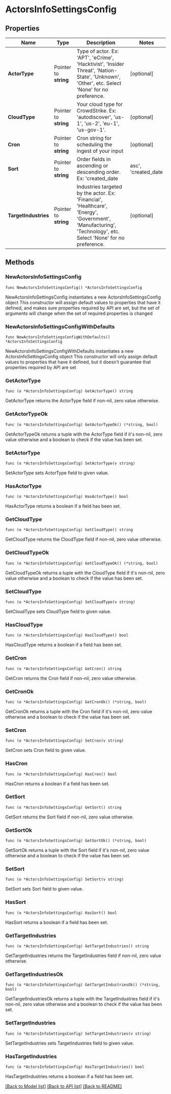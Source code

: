 # ActorsInfoSettingsConfig

## Properties

Name | Type | Description | Notes
------------ | ------------- | ------------- | -------------
**ActorType** | Pointer to **string** | Type of actor. Ex: &#39;APT&#39;, &#39;eCrime&#39;, &#39;Hacktivist&#39;, &#39;Insider Threat&#39;, &#39;Nation-State&#39;, &#39;Unknown&#39;, &#39;Other&#39;, etc. Select &#39;None&#39; for no preference. | [optional] 
**CloudType** | Pointer to **string** | Your cloud type for CrowdStrike. Ex: &#39;autodiscover&#39;, &#39;us-1&#39;, &#39;us-2&#39;, &#39;eu-1&#39;, &#39;us-gov-1&#39;. | [optional] 
**Cron** | Pointer to **string** | Cron string for scheduling the ingest of your input | [optional] 
**Sort** | Pointer to **string** | Order fields in ascending or descending order. Ex: &#39;created_date|asc&#39;, &#39;created_date|desc&#39;. | [optional] 
**TargetIndustries** | Pointer to **string** | Industries targeted by the actor. Ex: &#39;Financial&#39;, &#39;Healthcare&#39;, &#39;Energy&#39;, &#39;Government&#39;, &#39;Manufacturing&#39;, &#39;Technology&#39;, etc. Select &#39;None&#39; for no preference. | [optional] 

## Methods

### NewActorsInfoSettingsConfig

`func NewActorsInfoSettingsConfig() *ActorsInfoSettingsConfig`

NewActorsInfoSettingsConfig instantiates a new ActorsInfoSettingsConfig object
This constructor will assign default values to properties that have it defined,
and makes sure properties required by API are set, but the set of arguments
will change when the set of required properties is changed

### NewActorsInfoSettingsConfigWithDefaults

`func NewActorsInfoSettingsConfigWithDefaults() *ActorsInfoSettingsConfig`

NewActorsInfoSettingsConfigWithDefaults instantiates a new ActorsInfoSettingsConfig object
This constructor will only assign default values to properties that have it defined,
but it doesn't guarantee that properties required by API are set

### GetActorType

`func (o *ActorsInfoSettingsConfig) GetActorType() string`

GetActorType returns the ActorType field if non-nil, zero value otherwise.

### GetActorTypeOk

`func (o *ActorsInfoSettingsConfig) GetActorTypeOk() (*string, bool)`

GetActorTypeOk returns a tuple with the ActorType field if it's non-nil, zero value otherwise
and a boolean to check if the value has been set.

### SetActorType

`func (o *ActorsInfoSettingsConfig) SetActorType(v string)`

SetActorType sets ActorType field to given value.

### HasActorType

`func (o *ActorsInfoSettingsConfig) HasActorType() bool`

HasActorType returns a boolean if a field has been set.

### GetCloudType

`func (o *ActorsInfoSettingsConfig) GetCloudType() string`

GetCloudType returns the CloudType field if non-nil, zero value otherwise.

### GetCloudTypeOk

`func (o *ActorsInfoSettingsConfig) GetCloudTypeOk() (*string, bool)`

GetCloudTypeOk returns a tuple with the CloudType field if it's non-nil, zero value otherwise
and a boolean to check if the value has been set.

### SetCloudType

`func (o *ActorsInfoSettingsConfig) SetCloudType(v string)`

SetCloudType sets CloudType field to given value.

### HasCloudType

`func (o *ActorsInfoSettingsConfig) HasCloudType() bool`

HasCloudType returns a boolean if a field has been set.

### GetCron

`func (o *ActorsInfoSettingsConfig) GetCron() string`

GetCron returns the Cron field if non-nil, zero value otherwise.

### GetCronOk

`func (o *ActorsInfoSettingsConfig) GetCronOk() (*string, bool)`

GetCronOk returns a tuple with the Cron field if it's non-nil, zero value otherwise
and a boolean to check if the value has been set.

### SetCron

`func (o *ActorsInfoSettingsConfig) SetCron(v string)`

SetCron sets Cron field to given value.

### HasCron

`func (o *ActorsInfoSettingsConfig) HasCron() bool`

HasCron returns a boolean if a field has been set.

### GetSort

`func (o *ActorsInfoSettingsConfig) GetSort() string`

GetSort returns the Sort field if non-nil, zero value otherwise.

### GetSortOk

`func (o *ActorsInfoSettingsConfig) GetSortOk() (*string, bool)`

GetSortOk returns a tuple with the Sort field if it's non-nil, zero value otherwise
and a boolean to check if the value has been set.

### SetSort

`func (o *ActorsInfoSettingsConfig) SetSort(v string)`

SetSort sets Sort field to given value.

### HasSort

`func (o *ActorsInfoSettingsConfig) HasSort() bool`

HasSort returns a boolean if a field has been set.

### GetTargetIndustries

`func (o *ActorsInfoSettingsConfig) GetTargetIndustries() string`

GetTargetIndustries returns the TargetIndustries field if non-nil, zero value otherwise.

### GetTargetIndustriesOk

`func (o *ActorsInfoSettingsConfig) GetTargetIndustriesOk() (*string, bool)`

GetTargetIndustriesOk returns a tuple with the TargetIndustries field if it's non-nil, zero value otherwise
and a boolean to check if the value has been set.

### SetTargetIndustries

`func (o *ActorsInfoSettingsConfig) SetTargetIndustries(v string)`

SetTargetIndustries sets TargetIndustries field to given value.

### HasTargetIndustries

`func (o *ActorsInfoSettingsConfig) HasTargetIndustries() bool`

HasTargetIndustries returns a boolean if a field has been set.


[[Back to Model list]](../README.md#documentation-for-models) [[Back to API list]](../README.md#documentation-for-api-endpoints) [[Back to README]](../README.md)


